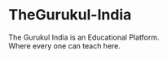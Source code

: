 # TheGurukul-India
The Gurukul India is an Educational Platform.
<br>
Where every one can teach here.

